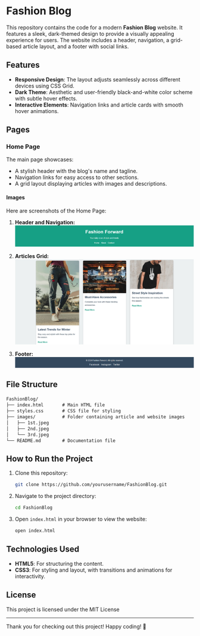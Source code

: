 # Fashion Blog

This repository contains the code for a modern **Fashion Blog** website. It features a sleek, dark-themed design to provide a visually appealing experience for users. The website includes a header, navigation, a grid-based article layout, and a footer with social links.

## Features

- **Responsive Design**: The layout adjusts seamlessly across different devices using CSS Grid.
- **Dark Theme**: Aesthetic and user-friendly black-and-white color scheme with subtle hover effects.
- **Interactive Elements**: Navigation links and article cards with smooth hover animations.

## Pages

### Home Page
The main page showcases:
- A stylish header with the blog's name and tagline.
- Navigation links for easy access to other sections.
- A grid layout displaying articles with images and descriptions.

#### Images
Here are screenshots of the Home Page:

1. **Header and Navigation:**
   ![Header Screenshot](./images/Screenshot%202024-12-15%20191429.png)

2. **Articles Grid:**
   ![Articles Screenshot](./images/Screenshot%202024-12-15%20191450.png)

3. **Footer:**
   ![Footer Screenshot](./images/Screenshot%202024-12-15%20191503.png)

## File Structure

```
FashionBlog/
├── index.html       # Main HTML file
├── styles.css       # CSS file for styling
├── images/          # Folder containing article and website images
│   ├── 1st.jpeg
│   ├── 2nd.jpeg
│   └── 3rd.jpeg
└── README.md        # Documentation file
```

## How to Run the Project

1. Clone this repository:
   ```bash
   git clone https://github.com/yourusername/FashionBlog.git
   ```

2. Navigate to the project directory:
   ```bash
   cd FashionBlog
   ```

3. Open `index.html` in your browser to view the website:
   ```bash
   open index.html
   ```

## Technologies Used

- **HTML5**: For structuring the content.
- **CSS3**: For styling and layout, with transitions and animations for interactivity.

## License

This project is licensed under the MIT License 

---

Thank you for checking out this project! Happy coding! 🎨


